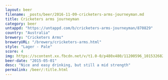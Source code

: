 ```yaml
---
layout: beer
filename: _posts/beer/2016-11-09-cricketers-arms-journeyman.md
title: Cricketers arms journeyman
category: beer
untappd: "https://untappd.com/b/cricketers-arms-journeyman/870829"
country: "Australia"
brewery: "Cricketers Arms"
breweryURL: "/brewery/cricketers-arms.html"
style: "Lager - Pale"
score: 4
img: https://scontent.xx.fbcdn.net/v/t1.0-0/p480x480/11200596_10153268299613745_30462160346726619_n.jpg?oh=909486272cbb0eda892b4a323ae2b934&oe=59627FBE
beer-date: "2015-05-01"
desc: "Nice and easy drinking, but still a mid strength"
permalink: /beer/:title.html
---
```

